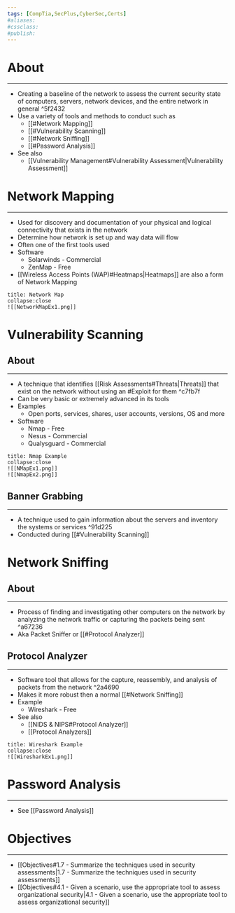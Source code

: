 ```yaml
---
tags: [CompTia,SecPlus,CyberSec,Certs]
#aliases:
#cssclass:
#publish:
---
```


# About
---
- Creating a baseline of the network to assess the current security state of computers, servers, network devices, and the entire network in general ^5f2432
- Use a variety of tools and methods to conduct such as
	- [[#Network Mapping]]
	- [[#Vulnerability Scanning]]
	- [[#Network Sniffing]]
	- [[#Password Analysis]]
- See also
	- [[Vulnerability Management#Vulnerability Assessment|Vulnerability Assessment]]

# Network Mapping
---
- Used for discovery and documentation of your physical and logical connectivity that exists in the network
- Determine how network is set up and way data will flow
- Often one of the first tools used
- Software
	- Solarwinds - Commercial
	- ZenMap - Free
- [[Wireless Access Points (WAP)#Heatmaps|Heatmaps]] are also a form of Network Mapping

```ad-example
title: Network Map
collapse:close
![[NetworkMapEx1.png]]
```

# Vulnerability Scanning

## About
---
- A technique that identifies [[Risk Assessments#Threats|Threats]] that exist on the network without using an #Exploit for them ^c7fb7f
- Can be very basic or extremely advanced in its tools
- Examples
	- Open ports, services, shares, user accounts, versions, OS and more
- Software
	- Nmap - Free
	- Nesus - Commercial
	- Qualysguard - Commercial

```ad-example
title: Nmap Example
collapse:close
![[NMapEx1.png]]
![[NmapEx2.png]]
```

## Banner Grabbing
---
- A technique used to gain information about the servers and inventory the systems or services ^91d225
- Conducted during [[#Vulnerability Scanning]]

# Network Sniffing

## About
---
- Process of finding and investigating other computers on the network by analyzing the network traffic or capturing the packets being sent ^a67236
- Aka Packet Sniffer or [[#Protocol Analyzer]]

## Protocol Analyzer
---
- Software tool that allows for the capture, reassembly, and analysis of packets from the network ^2a4690
- Makes it more robust then a normal [[#Network Sniffing]]
- Example
	- Wireshark - Free
- See also
	- [[NIDS & NIPS#Protocol Analyzer]]
	- [[Protocol Analyzers]]

```ad-example
title: Wireshark Example
collapse:close
![[WiresharkEx1.png]]
```

# Password Analysis
---
- See [[Password Analysis]]

# Objectives
---
- [[Objectives#1.7 - Summarize the techniques used in security assessments|1.7 - Summarize the techniques used in security assessments]]
- [[Objectives#4.1 - Given a scenario, use the appropriate tool to assess organizational security|4.1 - Given a scenario, use the appropriate tool to assess organizational security]]